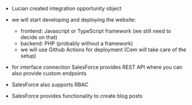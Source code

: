 * Lucian created integration opportunity object

* we will start developing and deploying the website:
    * frontend: Javascript or TypeScript framework (we still need to decide on that)
    * backend: PHP (probably without a framework)
    * we will use Github Actions for deployment (Cem will take care of the setup)

* for interface connection SalesForce provides REST API where you can also provide custom endpoints
* SalesForce also supports RBAC
* SalesForce provides functionality to create blog posts
